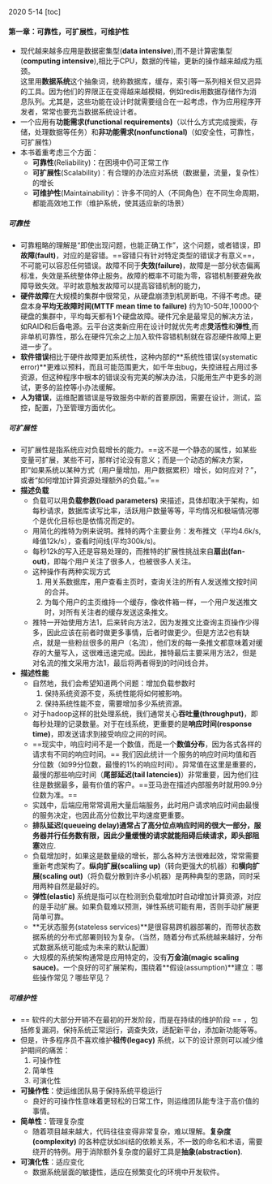 2020 5-14
[toc]
#### 第一章：可靠性，可扩展性，可维护性
- 现代越来越多应用是数据密集型(**data intensive**),而不是计算密集型(**computing intensive**),相比于CPU，数据的传输，更新的操作越来越成为瓶颈。  
这里用**数据系统**这个抽象词，统称数据库，缓存，索引等一系列相关但又迥异的工具。因为他们的界限正在变得越来越模糊，例如redis用数据存储作为消息队列。尤其是，这些功能在设计时就需要组合在一起考虑，作为应用程序开发者，常常也要充当数据系统设计者。
- 一个应用有**功能需求(functional requirements)**（以什么方式完成搜索，存储，处理数据等任务）和**非功能需求(nonfunctional)**（如安全性，可靠性，可扩展性）
- 本书着重考虑三个方面：
  - **可靠性**(Reliability)：在困境中仍可正常工作
  - **可扩展性**(Scalability)：有合理的办法应对系统（数据量，流量，复杂性）的增长
  - **可维护性**(Maintainability)：许多不同的人（不同角色）在不同生命周期，都能高效地工作（维护系统，使其适应新的场景）  

##### 可靠性
- 可靠粗略的理解是“即使出现问题，也能正确工作”，这个问题，或者错误，即**故障(fault)**，对应的是容错。==容错只有针对特定类型的错误才有意义==，不可能可以容忍任何错误。故障不同于**失效(failure)**，故障是一部分状态偏离标准，失效是系统整体停止服务。故障的概率不可能为零，容错机制要避免故障导致失效。平时故意触发故障可以提高容错机制的能力，  
- **硬件故障**在大规模的集群中很常见，从硬盘崩溃到机房断电，不得不考虑。硬盘本身**平均无故障时间(MTTF mean time to failure)** 约为10-50年,10000个硬盘的集群中，平均每天都有1个硬盘故障。硬件冗余是最常见的解决方法，如RAID和后备电源。云平台这类新应用在设计时就优先考虑**灵活性**和**弹性**,而非单机可靠性，那么在硬件冗余之上加入软件容错机制就在容忍硬件故障上更进一步了。  
- **软件错误**相比于硬件故障更加系统性，这种内部的**系统性错误(systematic error)**更难以预料，而且可能范围更大，如千年虫bug，失控进程占用过多资源，但这种程序中根本的错误没有完美的解决办法，只能用生产中更多的测试，更多的监控等小办法缓解。  
- **人为错误**，运维配置错误是导致服务中断的首要原因，需要在设计，测试，监控，配置，乃至管理方面优化。  

##### 可扩展性
- 可扩展性是指系统应对负载增长的能力。==这不是一个静态的属性，如某些变量可扩展，某些不可，那样讨论没有意义；而是一个动态的解决方案，即“如果系统以某种方式（用户量增加，用户数据累积）增长，如何应对？”，或者“如何增加计算资源处理额外的负载。”==  
- **描述负载**
    - 负载可以用**负载参数(load parameters)** 来描述，具体却取决于架构，如每秒请求，数据库读写比率，活跃用户数量等等，平均情况和极端情况哪个是优化目标也是依情况而定的。  
    - 用简化的推特为例来说明。推特的两个主要业务：发布推文（平均4.6k/s,峰值12k/s），查看时间线(平均300k/s)。
    - 每秒12k的写入还是容易处理的，而推特的扩展性挑战来自**扇出(fan-out)**，即每个用户关注了很多人，也被很多人关注。
    - 这种操作有两种实现方式
      1. 用关系数据库，用户查看主页时，查询关注的所有人发送推文按时间的合并。
      2. 为每个用户的主页维持一个缓存，像收件箱一样，一个用户发送推文时，对所有关注者的缓存发送这条推文。
    - 推特一开始使用方法1，后来转向方法2，因为发推文比查询主页操作少得多，因此应该在前者时做更多事情，后者时做更少。但是方法2也有缺点，就是一些粉丝很多的用户（名流），他们发的每一条推文都意味着对缓存的大量写入，这很难迅速完成。因此，推特最后主要采用方法2，但是对名流的推文采用方法1，最后将两者得到的时间线合并。  
- **描述性能**
  - 自然地，我们会希望知道两个问题：增加负载参数时
    1. 保持系统资源不变，系统性能将如何被影响。
    2. 保持系统性能不变，需要增加多少系统资源。
  - 对于hadoop这样的批处理系统，我们通常关心**吞吐量(throughput)**，即每秒处理的记录数量。对于在线系统，更重要的是**响应时间(response time)**，即发送请求到接受响应之间的时间。
  - ==现实中，响应时间不是一个数值，而是一个**数值分布**，因为各式各样的请求有不同的响应时间。== 我们因此统计一个服务的响应时间均值和百分位数（如99分位数，最慢的1%的响应时间）。异常值在这里是重要的，最慢的那些响应时间（**尾部延迟(tail latencies)**）非常重要，因为他们往往是数据最多，最有价值的客户。==亚马逊在描述内部服务时就用99.9分位数为准。==
  - 实践中，后端应用常常调用大量后端服务，此时用户请求响应时间由最慢的服务决定，也因此高分位数比平均速度更重要。
  - **排队延迟(queueing delay)**通常占了高分位点响应时间的很大一部分，服务器并行任务数有限，因此少量缓慢的请求就能阻碍后续请求，即**头部阻塞**效应.
  - 负载增加时，如果这是数量级的增长，那么各种方法很难起效，常常需要重新考虑架构了。**纵向扩展(scaliing up)**（转向更强大的机器）和**横向扩展(scaling out)**（将负载分散到许多小机器）是两种典型的思路，同时采用两种自然是最好的。 
  - **弹性(elastic)** 系统是指可以在检测到负载增加时自动增加计算资源，对应的是手动扩展。如果负载难以预测，弹性系统可能有用，否则手动扩展更简单可靠。
  - **无状态服务(stateless services)**是很容易跨机器部署的，而带状态数据系统的分布式部署则较为复杂。（当然，随着分布式系统越来越好，分布式数据系统可能成为未来的默认配置）
  - 大规模的系统架构通常是应用特定的，没有**万金油(magic scaling sauce)**。一个良好的可扩展架构，围绕着**假设(assumption)**建立：哪些操作常见？哪些罕见？
  
##### 可维护性
- == 软件的大部分开销不在最初的开发阶段，而是在持续的维护阶段 == ，包括修复漏洞，保持系统正常运行，调查失效，适配新平台，添加新功能等等。
- 但是，许多程序员不喜欢维护**祖传(legacy)** 系统，以下的设计原则可以减少维护期间的痛苦：
  1. 可操作性
  2. 简单性
  3. 可演化性
- **可操作性**：使运维团队易于保持系统平稳运行
  - 良好的可操作性意味着更轻松的日常工作，则运维团队能专注于高价值的事情。
- **简单性**：管理复杂度
  - 随着项目越来越大，代码往往变得非常复杂，难以理解。**复杂度(complexity)** 的各种症状如纠结的依赖关系，不一致的命名和术语，需要绕开的特例。用于消除额外复杂度的最好工具是**抽象(abstraction)**.
- **可演化性**：适应变化
  - 数据系统层面的敏捷性，适应在频繁变化的环境中开发软件。

  
